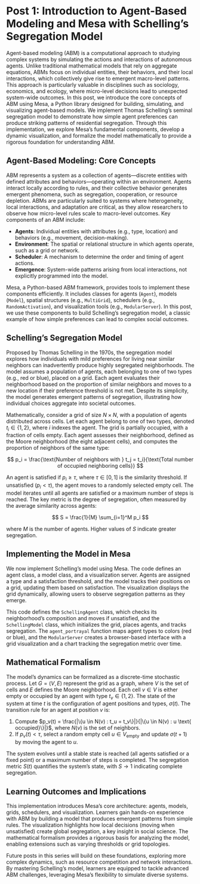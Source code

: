 # Post 1: Introduction to Agent-Based Modeling and Mesa with Schelling’s Segregation Model

Agent-based modeling (ABM) is a computational approach to studying complex systems by simulating the actions and interactions of autonomous agents. Unlike traditional mathematical models that rely on aggregate equations, ABMs focus on individual entities, their behaviors, and their local interactions, which collectively give rise to emergent macro-level patterns. This approach is particularly valuable in disciplines such as sociology, economics, and ecology, where micro-level decisions lead to unexpected system-wide outcomes. In this post, we introduce the core concepts of ABM using Mesa, a Python library designed for building, simulating, and visualizing agent-based models. We implement Thomas Schelling’s seminal segregation model to demonstrate how simple agent preferences can produce striking patterns of residential segregation. Through this implementation, we explore Mesa’s fundamental components, develop a dynamic visualization, and formalize the model mathematically to provide a rigorous foundation for understanding ABM.

## Agent-Based Modeling: Core Concepts

ABM represents a system as a collection of agents—discrete entities with defined attributes and behaviors—operating within an environment. Agents interact locally according to rules, and their collective behavior generates emergent phenomena, such as segregation, cooperation, or resource depletion. ABMs are particularly suited to systems where heterogeneity, local interactions, and adaptation are critical, as they allow researchers to observe how micro-level rules scale to macro-level outcomes. Key components of an ABM include:

* **Agents**: Individual entities with attributes (e.g., type, location) and behaviors (e.g., movement, decision-making).
* **Environment**: The spatial or relational structure in which agents operate, such as a grid or network.
* **Scheduler**: A mechanism to determine the order and timing of agent actions.
* **Emergence**: System-wide patterns arising from local interactions, not explicitly programmed into the model.

Mesa, a Python-based ABM framework, provides tools to implement these components efficiently. It includes classes for agents (`Agent`), models (`Model`), spatial structures (e.g., `MultiGrid`), schedulers (e.g., `RandomActivation`), and visualization tools (e.g., `ModularServer`). In this post, we use these components to build Schelling’s segregation model, a classic example of how simple preferences can lead to complex social outcomes.

## Schelling’s Segregation Model

Proposed by Thomas Schelling in the 1970s, the segregation model explores how individuals with mild preferences for living near similar neighbors can inadvertently produce highly segregated neighborhoods. The model assumes a population of agents, each belonging to one of two types (e.g., red or blue), placed on a grid. Each agent evaluates their neighborhood based on the proportion of similar neighbors and moves to a new location if their preference threshold is not met. Despite its simplicity, the model generates emergent patterns of segregation, illustrating how individual choices aggregate into societal outcomes.

Mathematically, consider a grid of size $N \times N$, with a population of agents distributed across cells. Let each agent belong to one of two types, denoted $t_i \in \{1, 2\}$, where $i$ indexes the agent. The grid is partially occupied, with a fraction of cells empty. Each agent assesses their neighborhood, defined as the Moore neighborhood (the eight adjacent cells), and computes the proportion of neighbors of the same type:

$$
p_i = \frac{\text{Number of neighbors with } t_j = t_i}{\text{Total number of occupied neighboring cells}}
$$

An agent is satisfied if $p_i \geq \tau$, where $\tau \in [0, 1]$ is the similarity threshold. If unsatisfied ($p_i < \tau$), the agent moves to a randomly selected empty cell. The model iterates until all agents are satisfied or a maximum number of steps is reached. The key metric is the degree of segregation, often measured by the average similarity across agents:

$$
S = \frac{1}{M} \sum_{i=1}^M p_i
$$

where $M$ is the number of agents. Higher values of $S$ indicate greater segregation.

## Implementing the Model in Mesa

We now implement Schelling’s model using Mesa. The code defines an agent class, a model class, and a visualization server. Agents are assigned a type and a satisfaction threshold, and the model tracks their positions on a grid, updating them based on satisfaction. The visualization displays the grid dynamically, allowing users to observe segregation patterns as they emerge.

This code defines the `SchellingAgent` class, which checks its neighborhood’s composition and moves if unsatisfied, and the `SchellingModel` class, which initializes the grid, places agents, and tracks segregation. The `agent_portrayal` function maps agent types to colors (red or blue), and the `ModularServer` creates a browser-based interface with a grid visualization and a chart tracking the segregation metric over time.

## Mathematical Formalism

The model’s dynamics can be formalized as a discrete-time stochastic process. Let $G = (V, E)$ represent the grid as a graph, where $V$ is the set of cells and $E$ defines the Moore neighborhood. Each cell $v \in V$ is either empty or occupied by an agent with type $t_v \in \{1, 2\}$. The state of the system at time $t$ is the configuration of agent positions and types, $\sigma(t)$. The transition rule for an agent at position $v$ is:

1. Compute $p_v(t) = \frac{|\{u \in N(v) : t_u = t_v\}|}{|\{u \in N(v) : u \text{ occupied}\}|}$, where $N(v)$ is the set of neighbors.
2. If $p_v(t) < \tau$, select a random empty cell $u \in V_{\text{empty}}$ and update $\sigma(t+1)$ by moving the agent to $u$.

The system evolves until a stable state is reached (all agents satisfied or a fixed point) or a maximum number of steps is completed. The segregation metric $S(t)$ quantifies the system’s state, with $S \to 1$ indicating complete segregation.

## Learning Outcomes and Implications

This implementation introduces Mesa’s core architecture: agents, models, grids, schedulers, and visualization. Learners gain hands-on experience with ABM by building a model that produces emergent patterns from simple rules. The visualization highlights how local decisions (moving when unsatisfied) create global segregation, a key insight in social science. The mathematical formalism provides a rigorous basis for analyzing the model, enabling extensions such as varying thresholds or grid topologies.

Future posts in this series will build on these foundations, exploring more complex dynamics, such as resource competition and network interactions. By mastering Schelling’s model, learners are equipped to tackle advanced ABM challenges, leveraging Mesa’s flexibility to simulate diverse systems.
